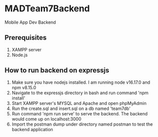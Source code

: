 # MADTeam7Backend
Mobile App Dev Backend

## Prerequisites
1. XAMPP server
2. Node.js

## How to run backend on expressjs
1. Make sure you have nodejs installed. I am running node v16.17.0 and npm v8.15.0
2. Navigate to the expressjs directory in bash and run command 'npm install'
3. Start XAMPP server's MYSQL and Apache and open phpMyAdmin
4. Run the create.sql and insert.sql on a db named 'team7db'
3. Run command 'npm run serve' to serve the backend. The backend would come up on localhost:3000
4. Import the postman dump under directory named postman to test the backend application
